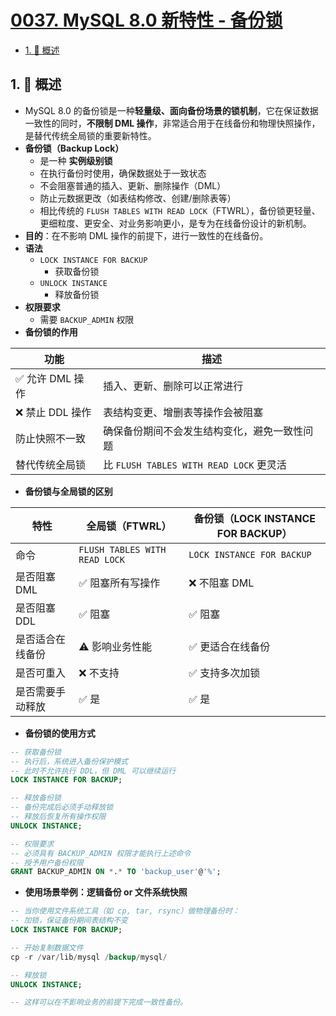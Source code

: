 # [0037. MySQL 8.0 新特性 - 备份锁](https://github.com/Tdahuyou/TNotes.sql/tree/main/notes/0037.%20MySQL%208.0%20%E6%96%B0%E7%89%B9%E6%80%A7%20-%20%E5%A4%87%E4%BB%BD%E9%94%81)

<!-- region:toc -->

- [1. 📝 概述](#1--概述)

<!-- endregion:toc -->

## 1. 📝 概述

- MySQL 8.0 的备份锁是一种**轻量级、面向备份场景的锁机制**，它在保证数据一致性的同时，**不限制 DML 操作**，非常适合用于在线备份和物理快照操作，是替代传统全局锁的重要新特性。
- **备份锁（Backup Lock）**
  - 是一种 **实例级别锁**
  - 在执行备份时使用，确保数据处于一致状态
  - 不会阻塞普通的插入、更新、删除操作（DML）
  - 防止元数据更改（如表结构修改、创建/删除表等）
  - 相比传统的 `FLUSH TABLES WITH READ LOCK`（FTWRL），备份锁更轻量、更细粒度、更安全、对业务影响更小，是专为在线备份设计的新机制。
- **目的**：在不影响 DML 操作的前提下，进行一致性的在线备份。
- **语法**
  - `LOCK INSTANCE FOR BACKUP`
    - 获取备份锁
  - `UNLOCK INSTANCE`
    - 释放备份锁
- **权限要求**
  - 需要 `BACKUP_ADMIN` 权限
- **备份锁的作用**

| 功能             | 描述                                         |
| ---------------- | -------------------------------------------- |
| ✅ 允许 DML 操作 | 插入、更新、删除可以正常进行                 |
| ❌ 禁止 DDL 操作 | 表结构变更、增删表等操作会被阻塞             |
| 防止快照不一致   | 确保备份期间不会发生结构变化，避免一致性问题 |
| 替代传统全局锁   | 比 `FLUSH TABLES WITH READ LOCK` 更灵活      |

- **备份锁与全局锁的区别**

| 特性 | 全局锁（FTWRL） | 备份锁（LOCK INSTANCE FOR BACKUP） |
| --- | --- | --- |
| 命令 | `FLUSH TABLES WITH READ LOCK` | `LOCK INSTANCE FOR BACKUP` |
| 是否阻塞 DML | ✅ 阻塞所有写操作 | ❌ 不阻塞 DML |
| 是否阻塞 DDL | ✅ 阻塞 | ✅ 阻塞 |
| 是否适合在线备份 | ⚠️ 影响业务性能 | ✅ 更适合在线备份 |
| 是否可重入 | ❌ 不支持 | ✅ 支持多次加锁 |
| 是否需要手动释放 | ✅ 是 | ✅ 是 |

- **备份锁的使用方式**

```sql
-- 获取备份锁
-- 执行后，系统进入备份保护模式
-- 此时不允许执行 DDL，但 DML 可以继续运行
LOCK INSTANCE FOR BACKUP;

-- 释放备份锁
-- 备份完成后必须手动释放锁
-- 释放后恢复所有操作权限
UNLOCK INSTANCE;

-- 权限要求
-- 必须具有 BACKUP_ADMIN 权限才能执行上述命令
-- 授予用户备份权限
GRANT BACKUP_ADMIN ON *.* TO 'backup_user'@'%';
```

- **使用场景举例：逻辑备份 or 文件系统快照**

```sql
-- 当你使用文件系统工具（如 cp, tar, rsync）做物理备份时：
-- 加锁，保证备份期间表结构不变
LOCK INSTANCE FOR BACKUP;

-- 开始复制数据文件
cp -r /var/lib/mysql /backup/mysql/

-- 释放锁
UNLOCK INSTANCE;

-- 这样可以在不影响业务的前提下完成一致性备份。
```
